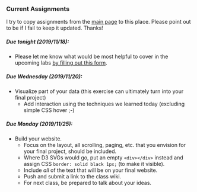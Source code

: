 ### Current Assignments

I try to copy assignments from the [main page](../../) to this place. Please point out to be if I fail to keep it updated. Thanks!



##### Due **tonight** (2019/11/18):
- Please let me know what would be most helpful to cover in the upcoming labs [by filling out this form](https://forms.gle/dit2Dw4pmGAbsc2K9).

##### Due Wednesday (2019/11/20):
- Visualize part of your data (this exercise can ultimately turn into your final project)
  - Add interaction using the techniques we learned today (excluding simple CSS hover ;-)

##### Due Monday (2019/11/25):
  - Build your website.
    - Focus on the layout, all scrolling, paging, etc. that you envision for your final project, should be included.
    - Where D3 SVGs would go, put an empty `<div></div>` instead and assign  CSS `border: solid black 1px;` (to make it visible).
    - Include *all* of the text that will be on your final website.
    - Push and submit a link to the class wiki.
    - For next class, be prepared to talk about your ideas.





<!-- ##### Due Monday (2019/11/18):
- Read the chapter *Cloud* from the book [*New Dark Age*](https://www.versobooks.com/books/3002-new-dark-age) by [James Bridle](https://jamesbridle.com/)
  - Find three passages (1-3 sentences) you find interesting:
    - >Quote them in a README.md file like this

      and add you own thoughts below.
  - Submit your thoughts to the class wiki.

- Next week's Group Research Presentation:
  - Cyndi, Phyllis & Yiqi
  - find the resources for your group research [here](/group-research/surveillance-capitalism). -->


  <!-- ##### Due Wednesday (2019/11/13):
  - Create a paper prototype for your Data Story Project
    - Download template here: [horizontal](../material/horizontal-data-story-prototype.pdf) or [vertical](../material/vertical-data-story-prototype.pdf) layout.
      - Print the in **A3 Format**.
      - You can use multiple printouts for different pages of your website.
    - Use the space around to browser for annotations and further explanations of your website.
      - this should cover interaction, transition, movements, sounds, special effects.
    - Scan the prototype when you are finished, upload it to your repository and submit a link to the class wiki. -->


<!-- ##### Due Monday (2019/11/11):
  - On Monday, November 11th, your **Data Story: Work in Progress Presentations** is due.
    - you picked a dataset, for next week, research thoroughly about its **context**, its **origin**, the **information it does/does not carry**, the **insights** it might provide and **controversies** it could fuel.
    - prepare a 4 minute presentation
      - take [this]((https://docs.google.com/presentation/d/1Tf8uFBpV1EsGzS-fqMbOSfryAwuczf9w6FIsmHcwyT4/edit?usp=sharing)) as a guide (see also below gif)
      - if you plan to **not** use Google Slides, please let me know by Friday
      - share a link to your slides with me by 11/11 noon.
      - pro tip: avoid too much text on your slides, it really does make them less clear. slides do not need to speak for themselves but illustrate what you have to say.

  ![guide-to-wip.gif](../assets/guide-to-wip.gif) -->

<!-- ##### Due Wednesday (2019/11/06):
- Create a "quick and dirty" visualization using the data you have chosen to use for your project.
  - The focus of this exercise is to make your data workable.
  - Include at least one transition.
  - Be as simple or fancy as you desire in the design of your visualization. -->

<!-- ##### Due Monday (2019/11/04):
- Read [*The Messy Truth About Social Credit*](https://logicmag.io/china/the-messy-truth-about-social-credit/) from Logic Magazine's [China Issue](https://logicmag.io/china/) (recommended beyond this particular reading).
  - Note down your thoughts and opinions to discuss them next class.
- Prepare a short presentation about your project's subject for next classes:
  - Each of you will present their topic in this format:
    - 5 slides that can only contain images
    - 20 seconds per slide as you talk along explaining your interest and what you hope to make visible through your project
    - practice your text and its timing (email it to me by Sunday if that helps)

- Next week's Group Research Presentation:
  - Kennedy, Sarah & Thomas
  - find the resources for your group research [here](/group-research/automating-inequality). -->

<!-- ##### Due Wednesday (2019/10/23):
- Read carefully through the Lab, maybe multiple times.
- Finish the website we have started to build in class making all the buttons functional
  - the last button is a *wild* one, make it to unexpected things
  - when you are done, push and submit to the class wiki
- when you have mastered it
  - please be playful, transitions are fun, change colors, positions, text, and more.
  - the transition can also animate differently, take a look here (do this after you have achieved all the other parts):
    - [transitions](https://github.com/d3/d3-transition)
    - [transition ease](https://github.com/d3/d3-transition#transition_ease)
    - [ease functions](https://github.com/d3/d3-ease)
    - [ease examples](https://observablehq.com/@d3/easing-animations?collection=@d3/d3-ease)

![lab7assignmentsmall](../assets/lab7assignmentsmall.gif) -->
